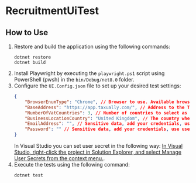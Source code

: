 # RecruitmentUiTest

## How to Use

1. Restore and build the application using the following commands: 
    ```
    dotnet restore
    dotnet build
    ```
2. Install Playwright by executing the `playwright.ps1` script using PowerShell (pwsh) in the `bin/Debug/net8.0` folder.
3. Configure the `UI.Config.json` file to set up your desired test settings:
    ```json
    {
        "BrowserEnumType": "Chrome", // Browser to use. Available browsers: Chrome, Firefox, Webkit, Edge (For more options, see Configuration/BrowserEnumType.cs)
        "BaseAddress": "https://app.taxually.com/", // Address to the Taxually landing page
        "NumberOfVatCountries": 3, // Number of countries to select as target countries
        "BusinessLocationCountry": "United Kingdom", // The country where the business is located
        "EmailAddress": "", // Sensitive data, add your credentials, use user secret to hide your sensitive data
        "Password": "" // Sensitive data, add your credentials, use user secret to hide your sensitive data
    }
    ```
    In Visual Studio you can set user secret in the following way: [In Visual Studio, right-click the project in Solution Explorer, and select Manage User Secrets from the context menu.](https://learn.microsoft.com/en-us/aspnet/core/security/app-secrets?view=aspnetcore-8.0&tabs=windows#use-visual-studio).
4. Execute the tests using the following command:
    ```
    dotnet test
    ```
